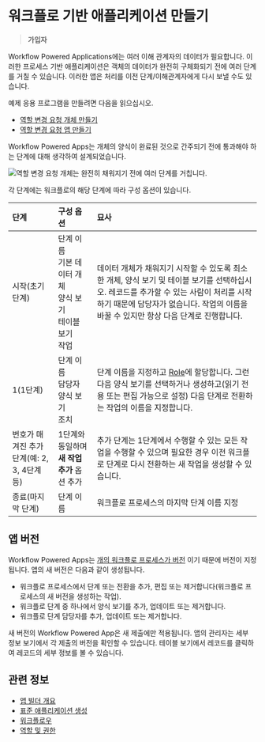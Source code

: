 # 워크플로 기반 애플리케이션 만들기

> **가입자**

Workflow Powered Applications에는 여러 이해 관계자의 데이터가 필요합니다. 이러한 프로세스 기반 애플리케이션은 객체의 데이터가 완전히 구체화되기 전에 여러 단계를 거칠 수 있습니다. 이러한 앱은 처리를 이전 단계/이해관계자에게 다시 보낼 수도 있습니다.

예제 응용 프로그램을 만들려면 다음을 읽으십시오.

* [역할 변경 요청 개체 만들기](./creating-the-role-change-request-object.md)
* [역할 변경 요청 앱 만들기](./creating-the-role-change-request-app.md)

Workflow Powered Apps는 개체의 양식이 완료된 것으로 간주되기 전에 통과해야 하는 단계에 대해 생각하여 설계되었습니다.

![역할 변경 요청 개체는 완전히 채워지기 전에 여러 단계를 거칩니다.](./creating-a-workflow-powered-application/images/02.png)

각 단계에는 워크플로의 해당 단계에 따라 구성 옵션이 있습니다.

| 단계                            | 구성 옵션                                                                               | 묘사                                                                                                                                                                                           |
|:----------------------------- |:----------------------------------------------------------------------------------- |:-------------------------------------------------------------------------------------------------------------------------------------------------------------------------------------------- |
| 시작(초기 단계)                     | 단계 이름 <br /> 기본 데이터 개체 <br /> 양식 보기 <br /> 테이블 보기 <br /> 작업 | 데이터 개체가 채워지기 시작할 수 있도록 최소한 개체, 양식 보기 및 테이블 보기를 선택하십시오. 레코드를 추가할 수 있는 사람이 처리를 시작하기 때문에 담당자가 없습니다. 작업의 이름을 바꿀 수 있지만 항상 다음 단계로 진행합니다.                                                           |
| 1(1단계)                        | 단계 이름 <br /> 담당자 <br /> 양식 보기 <br /> 조치                           | 단계 이름을 지정하고 [Role](../../users-and-permissions/roles-and-permissions/understanding-roles-and-permissions.md)에 할당합니다. 그런 다음 양식 보기를 선택하거나 생성하고(읽기 전용 또는 편집 가능으로 설정) 다음 단계로 전환하는 작업의 이름을 지정합니다. |
| 번호가 매겨진 추가 단계(예: 2, 3, 4단계 등) | 1단계와 동일하며 **새 작업 추가** 옵션 추가                                                           | 추가 단계는 1단계에서 수행할 수 있는 모든 작업을 수행할 수 있으며 필요한 경우 이전 워크플로 단계로 다시 전환하는 새 작업을 생성할 수 있습니다.                                                                                                          |
| 종료(마지막 단계)                    | 단계 이름                                                                               | 워크플로 프로세스의 마지막 단계 이름 지정                                                                                                                                                                      |

## 앱 버전

Workflow Powered Apps는 [개의 워크플로 프로세스가 버전](../../process-automation/workflow/designing-and-managing-workflows/managing-workflows.md#viewing-and-restoring-workflow-revisions) 이기 때문에 버전이 지정됩니다. 앱의 새 버전은 다음과 같이 생성됩니다.

- 워크플로 프로세스에서 단계 또는 전환을 추가, 편집 또는 제거합니다(워크플로 프로세스의 새 버전을 생성하는 작업).
- 워크플로 단계 중 하나에서 양식 보기를 추가, 업데이트 또는 제거합니다.
- 워크플로 단계 담당자를 추가, 업데이트 또는 제거합니다.

새 버전의 Workflow Powered App은 새 제출에만 적용됩니다. 앱의 관리자는 세부 정보 보기에서 각 제출의 버전을 확인할 수 있습니다. 테이블 보기에서 레코드를 클릭하여 레코드의 세부 정보를 볼 수 있습니다.

## 관련 정보

* [앱 빌더 개요](../app-builder.md)
* [표준 애플리케이션 생성](./creating-a-standard-application.md)
* [워크플로우](../../process-automation/workflow/introduction-to-workflow.md)
* [역할 및 권한](../../users-and-permissions/roles-and-permissions/understanding-roles-and-permissions.md)
